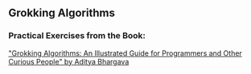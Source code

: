 ## Grokking Algorithms

### Practical Exercises from the Book:
["Grokking Algorithms: An Illustrated Guide for Programmers and Other Curious People" by Aditya Bhargava](https://www.amazon.com.br/Grokking-Algorithms-illustrated-programmers-curious/dp/1617292230)
